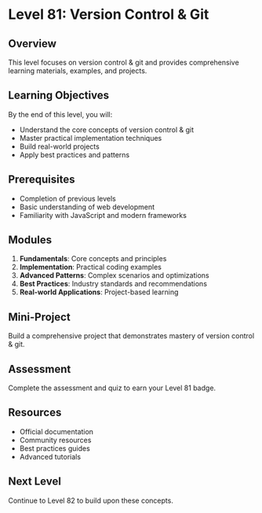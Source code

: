 # Level 81: Version Control & Git

## Overview
This level focuses on version control & git and provides comprehensive learning materials, examples, and projects.

## Learning Objectives
By the end of this level, you will:
- Understand the core concepts of version control & git
- Master practical implementation techniques
- Build real-world projects
- Apply best practices and patterns

## Prerequisites
- Completion of previous levels
- Basic understanding of web development
- Familiarity with JavaScript and modern frameworks

## Modules
1. **Fundamentals**: Core concepts and principles
2. **Implementation**: Practical coding examples
3. **Advanced Patterns**: Complex scenarios and optimizations
4. **Best Practices**: Industry standards and recommendations
5. **Real-world Applications**: Project-based learning

## Mini-Project
Build a comprehensive project that demonstrates mastery of version control & git.

## Assessment
Complete the assessment and quiz to earn your Level 81 badge.

## Resources
- Official documentation
- Community resources
- Best practices guides
- Advanced tutorials

## Next Level
Continue to Level 82 to build upon these concepts.

